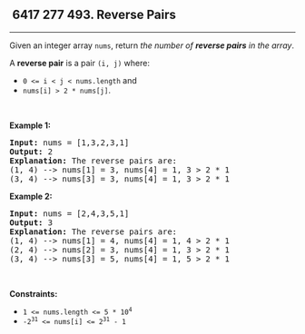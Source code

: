 <h2> 6417 277
493. Reverse Pairs</h2><hr><div><p>Given an integer array <code>nums</code>, return <em>the number of <strong>reverse pairs</strong> in the array</em>.</p>

<p>A <strong>reverse pair</strong> is a pair <code>(i, j)</code> where:</p>

<ul>
	<li><code>0 &lt;= i &lt; j &lt; nums.length</code> and</li>
	<li><code>nums[i] &gt; 2 * nums[j]</code>.</li>
</ul>

<p>&nbsp;</p>
<p><strong class="example">Example 1:</strong></p>

<pre><strong>Input:</strong> nums = [1,3,2,3,1]
<strong>Output:</strong> 2
<strong>Explanation:</strong> The reverse pairs are:
(1, 4) --&gt; nums[1] = 3, nums[4] = 1, 3 &gt; 2 * 1
(3, 4) --&gt; nums[3] = 3, nums[4] = 1, 3 &gt; 2 * 1
</pre>

<p><strong class="example">Example 2:</strong></p>

<pre><strong>Input:</strong> nums = [2,4,3,5,1]
<strong>Output:</strong> 3
<strong>Explanation:</strong> The reverse pairs are:
(1, 4) --&gt; nums[1] = 4, nums[4] = 1, 4 &gt; 2 * 1
(2, 4) --&gt; nums[2] = 3, nums[4] = 1, 3 &gt; 2 * 1
(3, 4) --&gt; nums[3] = 5, nums[4] = 1, 5 &gt; 2 * 1
</pre>

<p>&nbsp;</p>
<p><strong>Constraints:</strong></p>

<ul>
	<li><code>1 &lt;= nums.length &lt;= 5 * 10<sup>4</sup></code></li>
	<li><code>-2<sup>31</sup> &lt;= nums[i] &lt;= 2<sup>31</sup> - 1</code></li>
</ul>
</div>